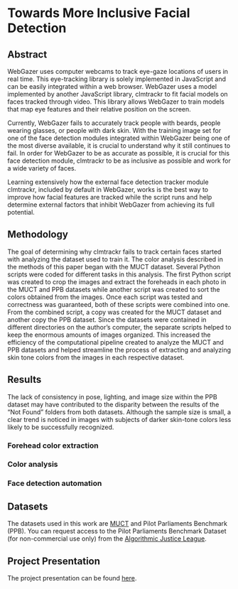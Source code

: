 # Towards More Inclusive Facial Detection

## Abstract
WebGazer uses computer webcams to track eye-gaze locations of users in real time. This eye-tracking library is solely implemented in JavaScript and can be easily integrated within a web browser. WebGazer uses a model implemented by another JavaScript library, clmtrackr to fit facial models on faces tracked through video. This library allows WebGazer to train models that map eye features and their relative position on the screen.

Currently, WebGazer fails to accurately track people with beards, people wearing glasses, or people with dark skin. With the training image set for one of the face detection modules integrated within WebGazer being one of the most diverse available, it is crucial to understand why it still continues to fail. In order for WebGazer to be as accurate as possible, it is crucial for this face detection module, clmtrackr to be as inclusive as possible and work for a wide variety of faces.

Learning extensively how the external face detection tracker module clmtrackr, included by default in WebGazer, works is the best way to improve how facial features are tracked while the script runs and help determine external factors that inhibit WebGazer from achieving its full potential.

## Methodology
The goal of determining why clmtrackr fails to track certain faces started with analyzing the dataset used to train it. The color analysis described in the methods of this paper began with the MUCT dataset. Several Python scripts were coded for different tasks in this analysis. The first Python script was created to crop the images and extract the foreheads in each photo in the MUCT and PPB datasets while another script was created to sort the colors obtained from the images. Once each script was tested and correctness was guaranteed, both of these scripts were combined into one. From the combined script, a copy was created for the MUCT dataset and another copy the PPB dataset. Since the datasets were contained in different directories on the author’s computer, the separate scripts helped to keep the enormous amounts of images organized. This
increased the efficiency of the computational pipeline created to analyze the MUCT and PPB datasets and helped streamline the process of extracting and analyzing skin tone colors from the images in each respective dataset.

## Results
The lack of consistency in pose, lighting, and image size within the PPB dataset may have contributed to the disparity between the results of the “Not Found” folders from both datasets. Although the sample size is small, a clear trend is noticed in images with subjects of darker skin-tone colors less likely to be successfully recognized.

### Forehead color extraction

### Color analysis

### Face detection automation 


## Datasets
The datasets used in this work are [MUCT](http://www.milbo.org/muct/) and Pilot Parliaments Benchmark (PPB). You can request access to the Pilot Parliaments Benchmark Dataset (for non-commercial use only) from the [Algorithmic Justice League](https://www.ajlunited.org/connect/request-dataset-for-research).

## Project Presentation
The project presentation can be found [here](https://docs.google.com/presentation/d/e/2PACX-1vQYkkshsEJSTDI2gJ0n2nbzFXtnoE_PbInYXVWYsq4oXIYgbrI8vxgUHqg53ANup9-KveUmWr1w8g5t/pub?start=false&loop=false&delayms=3000&slide=id.p).

